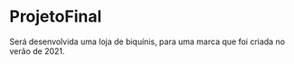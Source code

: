 # ProjetoFinal
Será desenvolvida uma loja de biquínis, para uma marca que foi criada no verão de 2021.
